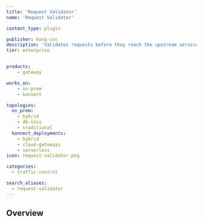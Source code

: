 ```yaml
---
title: 'Request Validator'
name: 'Request Validator'

content_type: plugin

publisher: kong-inc
description: 'Validates requests before they reach the upstream service'
tier: enterprise


products:
    - gateway

works_on:
    - on-prem
    - konnect

topologies:
  on_prem:
    - hybrid
    - db-less
    - traditional
  konnect_deployments:
    - hybrid
    - cloud-gateways
    - serverless
icon: request-validator.png

categories:
  - traffic-control

search_aliases:
  - request-validator
---
```


## Overview
